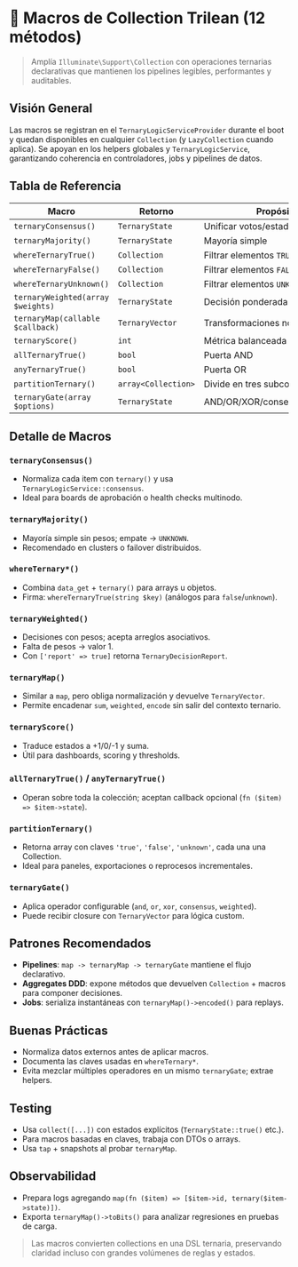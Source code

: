 # 💎 Macros de Collection Trilean (12 métodos)

> Amplía `Illuminate\Support\Collection` con operaciones ternarias declarativas que mantienen los pipelines legibles, performantes y auditables.

## Visión General
Las macros se registran en el `TernaryLogicServiceProvider` durante el boot y quedan disponibles en cualquier `Collection` (y `LazyCollection` cuando aplica). Se apoyan en los helpers globales y `TernaryLogicService`, garantizando coherencia en controladores, jobs y pipelines de datos.

## Tabla de Referencia
| Macro | Retorno | Propósito |
| --- | --- | --- |
| `ternaryConsensus()` | `TernaryState` | Unificar votos/estados |
| `ternaryMajority()` | `TernaryState` | Mayoría simple |
| `whereTernaryTrue()` | `Collection` | Filtrar elementos `TRUE` |
| `whereTernaryFalse()` | `Collection` | Filtrar elementos `FALSE` |
| `whereTernaryUnknown()` | `Collection` | Filtrar elementos `UNKNOWN` |
| `ternaryWeighted(array $weights)` | `TernaryState` | Decisión ponderada |
| `ternaryMap(callable $callback)` | `TernaryVector` | Transformaciones normalizadas |
| `ternaryScore()` | `int` | Métrica balanceada (+1/0/-1) |
| `allTernaryTrue()` | `bool` | Puerta AND |
| `anyTernaryTrue()` | `bool` | Puerta OR |
| `partitionTernary()` | `array<Collection>` | Divide en tres subconjuntos |
| `ternaryGate(array $options)` | `TernaryState` | AND/OR/XOR/consensus/weighted |

## Detalle de Macros

### `ternaryConsensus()`
- Normaliza cada item con `ternary()` y usa `TernaryLogicService::consensus`.
- Ideal para boards de aprobación o health checks multinodo.

### `ternaryMajority()`
- Mayoría simple sin pesos; empate -> `UNKNOWN`.
- Recomendado en clusters o failover distribuidos.

### `whereTernary*()`
- Combina `data_get` + `ternary()` para arrays u objetos.
- Firma: `whereTernaryTrue(string $key)` (análogos para `false`/`unknown`).

### `ternaryWeighted()`
- Decisiones con pesos; acepta arreglos asociativos.
- Falta de pesos -> valor 1.
- Con `['report' => true]` retorna `TernaryDecisionReport`.

### `ternaryMap()`
- Similar a `map`, pero obliga normalización y devuelve `TernaryVector`.
- Permite encadenar `sum`, `weighted`, `encode` sin salir del contexto ternario.

### `ternaryScore()`
- Traduce estados a +1/0/-1 y suma.
- Útil para dashboards, scoring y thresholds.

### `allTernaryTrue()` / `anyTernaryTrue()`
- Operan sobre toda la colección; aceptan callback opcional (`fn ($item) => $item->state`).

### `partitionTernary()`
- Retorna array con claves `'true'`, `'false'`, `'unknown'`, cada una una Collection.
- Ideal para paneles, exportaciones o reprocesos incrementales.

### `ternaryGate()`
- Aplica operador configurable (`and`, `or`, `xor`, `consensus`, `weighted`).
- Puede recibir closure con `TernaryVector` para lógica custom.

## Patrones Recomendados
- **Pipelines**: `map -> ternaryMap -> ternaryGate` mantiene el flujo declarativo.
- **Aggregates DDD**: expone métodos que devuelven `Collection` + macros para componer decisiones.
- **Jobs**: serializa instantáneas con `ternaryMap()->encoded()` para replays.

## Buenas Prácticas
- Normaliza datos externos antes de aplicar macros.
- Documenta las claves usadas en `whereTernary*`.
- Evita mezclar múltiples operadores en un mismo `ternaryGate`; extrae helpers.

## Testing
- Usa `collect([...])` con estados explícitos (`TernaryState::true()` etc.).
- Para macros basadas en claves, trabaja con DTOs o arrays.
- Usa `tap` + snapshots al probar `ternaryMap`.

## Observabilidad
- Prepara logs agregando `map(fn ($item) => [$item->id, ternary($item->state)])`.
- Exporta `ternaryMap()->toBits()` para analizar regresiones en pruebas de carga.

> Las macros convierten collections en una DSL ternaria, preservando claridad incluso con grandes volúmenes de reglas y estados.
